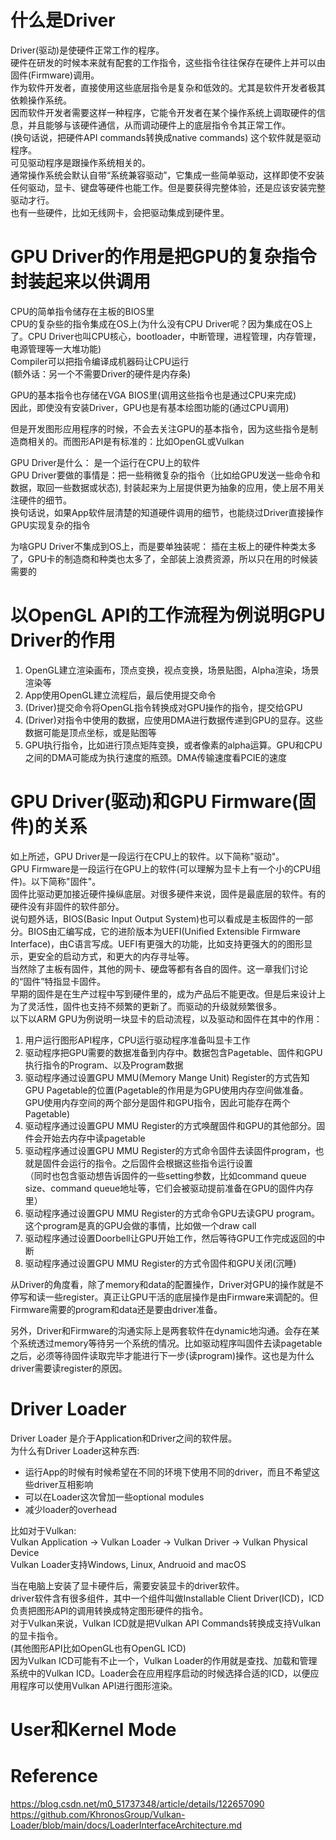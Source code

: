 # 什么是Driver
Driver(驱动)是使硬件正常工作的程序。    
硬件在研发的时候本来就有配套的工作指令，这些指令往往保存在硬件上并可以由固件(Firmware)调用。  
作为软件开发者，直接使用这些底层指令是复杂和低效的。尤其是软件开发者极其依赖操作系统。  
因而软件开发者需要这样一种程序，它能令开发者在某个操作系统上调取硬件的信息，并且能够与该硬件通信，从而调动硬件上的底层指令令其正常工作。  
(换句话说，把硬件API commands转换成native commands)
这个软件就是驱动程序。  
可见驱动程序是跟操作系统相关的。  
通常操作系统会默认自带“系统兼容驱动”，它集成一些简单驱动，这样即使不安装任何驱动，显卡、键盘等硬件也能工作。但是要获得完整体验，还是应该安装完整驱动才行。  
也有一些硬件，比如无线网卡，会把驱动集成到硬件里。  

# GPU Driver的作用是把GPU的复杂指令封装起来以供调用  
CPU的简单指令储存在主板的BIOS里  
CPU的复杂些的指令集成在OS上(为什么没有CPU Driver呢？因为集成在OS上了。CPU Driver也叫CPU核心，bootloader，中断管理，进程管理，内存管理，电源管理等一大堆功能)  
Compiler可以把指令编译成机器码让CPU运行  
(额外话：另一个不需要Driver的硬件是内存条)  

GPU的基本指令也存储在VGA BIOS里(调用这些指令也是通过CPU来完成)  
因此，即使没有安装Driver，GPU也是有基本绘图功能的(通过CPU调用)  

但是开发图形应用程序的时候，不会去关注GPU的基本指令，因为这些指令是制造商相关的。而图形API是有标准的：比如OpenGL或Vulkan  

GPU Driver是什么： 是一个运行在CPU上的软件  
GPU Driver要做的事情是：把一些稍微复杂的指令（比如给GPU发送一些命令和数据，取回一些数据或状态), 封装起来为上层提供更为抽象的应用，使上层不用关注硬件的细节。  
换句话说，如果App软件层清楚的知道硬件调用的细节，也能绕过Driver直接操作GPU实现复杂的指令  

为啥GPU Driver不集成到OS上，而是要单独装呢： 插在主板上的硬件种类太多了，GPU卡的制造商和种类也太多了，全部装上浪费资源，所以只在用的时候装需要的  


# 以OpenGL API的工作流程为例说明GPU Driver的作用  
1. OpenGL建立渲染画布，顶点变换，视点变换，场景贴图，Alpha渲染，场景渲染等  
2. App使用OpenGL建立流程后，最后使用提交命令  
3. (Driver)提交命令将OpenGL指令转换成对GPU操作的指令，提交给GPU  
4. (Driver)对指令中使用的数据，应使用DMA进行数据传递到GPU的显存。这些数据可能是顶点坐标，或是贴图等  
5. GPU执行指令，比如进行顶点矩阵变换，或者像素的alpha运算。GPU和CPU之间的DMA可能成为执行速度的瓶颈。DMA传输速度看PCIE的速度  


# GPU Driver(驱动)和GPU Firmware(固件)的关系
如上所述，GPU Driver是一段运行在CPU上的软件。以下简称"驱动"。  
GPU Firmware是一段运行在GPU上的软件(可以理解为显卡上有一个小的CPU组件)。以下简称"固件"。  
固件比驱动更加接近硬件操纵底层。对很多硬件来说，固件是最底层的软件。有的硬件没有非固件的软件部分。  
说句题外话，BIOS(Basic Input Output System)也可以看成是主板固件的一部分。BIOS由汇编写成，它的进阶版本为UEFI(Unified Extensible Firmware Interface)，由C语言写成。UEFI有更强大的功能，比如支持更强大的的图形显示，更安全的启动方式，和更大的内存寻址等。  
当然除了主板有固件，其他的网卡、硬盘等都有各自的固件。这一章我们讨论的“固件”特指显卡固件。  
早期的固件是在生产过程中写到硬件里的，成为产品后不能更改。但是后来设计上为了灵活性，固件也支持不频繁的更新了。而驱动的升级就频繁很多。  
以下以ARM GPU为例说明一块显卡的启动流程，以及驱动和固件在其中的作用：  
1. 用户运行图形API程序，CPU运行驱动程序准备叫显卡工作  
2. 驱动程序把GPU需要的数据准备到内存中。数据包含Pagetable、固件和GPU执行指令的Program、以及Program数据  
3. 驱动程序通过设置GPU MMU(Memory Mange Unit) Register的方式告知GPU Pagetable的位置(Pagetable的作用是为GPU使用内存空间做准备。GPU使用内存空间的两个部分是固件和GPU指令，因此可能存在两个Pagetable)  
4. 驱动程序通过设置GPU MMU Register的方式唤醒固件和GPU的其他部分。固件会开始去内存中读pagetable  
5. 驱动程序通过设置GPU MMU Register的方式命令固件去读固件program，也就是固件会运行的指令。之后固件会根据这些指令运行设置  
  （同时也包含驱动想告诉固件的一些setting参数，比如command queue size、command queue地址等，它们会被驱动提前准备在GPU的固件内存里） 
7. 驱动程序通过设置GPU MMU Register的方式命令GPU去读GPU program。这个program是真的GPU会做的事情，比如做一个draw call  
8. 驱动程序通过设置Doorbell让GPU开始工作，然后等待GPU工作完成返回的中断  
9. 驱动程序通过设置GPU MMU Register的方式令固件和GPU关闭(沉睡)  

从Driver的角度看，除了memory和data的配置操作，Driver对GPU的操作就是不停写和读一些register。真正让GPU干活的底层操作是由Firmware来调配的。但Firmware需要的program和data还是要由driver准备。  

另外，Driver和Firmware的沟通实际上是两套软件在dynamic地沟通。会存在某个系统透过memory等待另一个系统的情况。比如驱动程序叫固件去读pagetable之后，必须等待固件读取完毕才能进行下一步(读program)操作。这也是为什么driver需要读register的原因。  

# Driver Loader
Driver Loader 是介于Application和Driver之间的软件层。  
为什么有Driver Loader这种东西:  
- 运行App的时候有时候希望在不同的环境下使用不同的driver，而且不希望这些driver互相影响  
- 可以在Loader这次曾加一些optional modules  
- 减少loader的overhead  

比如对于Vulkan:  
Vulkan Application -> Vulkan Loader -> Vulkan Driver -> Vulkan Physical Device  
Vulkan Loader支持Windows, Linux, Andruoid and macOS  

当在电脑上安装了显卡硬件后，需要安装显卡的driver软件。  
driver软件含有很多组件，其中一个组件叫做Installable Client Driver(ICD)，ICD负责把图形API的调用转换成特定图形硬件的指令。  
对于Vulkan来说，Vulkan ICD就是把Vulkan API Commands转换成支持Vulkan的显卡指令。  
(其他图形API比如OpenGL也有OpenGL ICD)  
因为Vulkan ICD可能有不止一个，Vulkan Loader的作用就是查找、加载和管理系统中的Vulkan ICD。Loader会在应用程序启动的时候选择合适的ICD，以便应用程序可以使用Vulkan API进行图形渲染。  

# User和Kernel Mode

# Reference  
https://blog.csdn.net/m0_51737348/article/details/122657090  
https://github.com/KhronosGroup/Vulkan-Loader/blob/main/docs/LoaderInterfaceArchitecture.md
